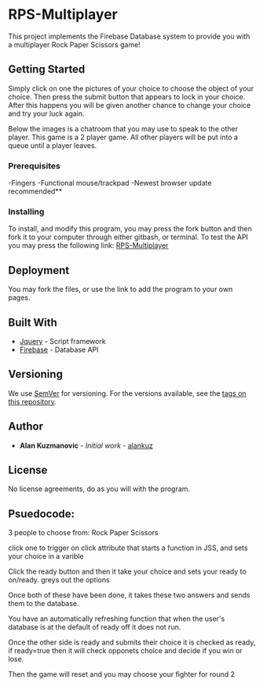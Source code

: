 # RPS-Multiplayer

This project implements the Firebase Database system to provide you with a multiplayer Rock Paper Scissors game!

## Getting Started

Simply click on one the pictures of your choice to choose the object of your choice. Then press the submit button that appears to lock in your choice. After this happens you will be given another chance to change your choice and try your luck again. 

Below the images is a chatroom that you may use to speak to the other player. This game is a 2 player game. All other players will be put into a queue until a player leaves. 

### Prerequisites

-Fingers
-Functional mouse/trackpad
-Newest browser update recommended**

### Installing

To install, and modify this program, you may press the fork button and then fork it to your computer through either gitbash, or terminal. To test the API you may press the following link:
[RPS-Multiplayer](https://alankuz.github.io/RPS-Multiplayer/)

## Deployment

You may fork the files, or use the link to add the program to your own pages.

## Built With

* [Jquery](https://ajax.googleapis.com/ajax/libs/jquery/3.1.0/jquery.min.js) - Script framework
* [Firebase](http://firebase.google.com) - Database API

## Versioning

We use [SemVer](http://semver.org/) for versioning. For the versions available, see the [tags on this repository](https://github.com/alankuz/RPS-Multiplayer/tags). 

## Author

* **Alan Kuzmanovic** - *Initial work* - [alankuz](https://github.com/alankuz)

## License

No license agreements, do as you will with the program. 

## Psuedocode:

3 people to choose from:
Rock 
Paper
Scissors

click one to trigger on click attribute that starts a function in JSS, and sets your choice in a varible

Click the ready button and then it take your choice and sets your ready to on/ready. greys out the options

Once both of these have been done, it takes these two answers and sends them to the database. 

You have an automatically refreshing function that when the user's database is at the default of ready off it does not run.

Once the other side is ready and submits their choice it is checked as ready, if ready=true then it will check opponets choice and decide if you win or lose. 

Then the game will reset and you may choose your fighter for round 2 
